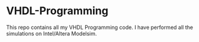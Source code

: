 # VHDL-Programming

This repo contains all my VHDL Programming code. I have performed all the simulations on Intel/Altera Modelsim.
